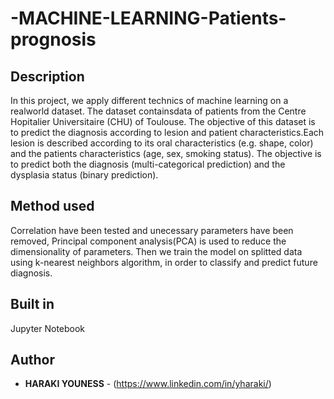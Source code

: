 # -MACHINE-LEARNING-Patients-prognosis

## Description
In  this project,  we apply different  technics  of  machine  learning  on a realworld  dataset.  The dataset containsdata  of  patients  from  the  Centre  Hopitalier  Universitaire  (CHU)  of  Toulouse. 
The  objective  of  this dataset is to predict the diagnosis according to lesion and patient characteristics.Each  lesion  is  described  according  to  its  oral characteristics (e.g. shape, color) and the patients characteristics (age, sex, smoking status). The objective is to predict both the diagnosis (multi-categorical prediction) and the dysplasia status (binary prediction).

## Method used
Correlation have been tested and unecessary parameters have been removed, Principal component analysis(PCA) is used to reduce the dimensionality of parameters.
Then we train the model on splitted data using k-nearest neighbors algorithm, in order to classify and predict future diagnosis.

## Built in
Jupyter Notebook

## Author 
* **HARAKI YOUNESS** - (https://www.linkedin.com/in/yharaki/)
